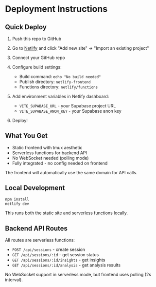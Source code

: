 # Deployment Instructions

## Quick Deploy

1. Push this repo to GitHub

2. Go to [Netlify](https://netlify.com) and click "Add new site" → "Import an existing project"

3. Connect your GitHub repo

4. Configure build settings:
   - Build command: `echo "No build needed"`
   - Publish directory: `netlify-frontend`
   - Functions directory: `netlify/functions`

5. Add environment variables in Netlify dashboard:
   - `VITE_SUPABASE_URL` - your Supabase project URL
   - `VITE_SUPABASE_ANON_KEY` - your Supabase anon key

6. Deploy!

## What You Get

- Static frontend with tmux aesthetic
- Serverless functions for backend API
- No WebSocket needed (polling mode)
- Fully integrated - no config needed on frontend

The frontend will automatically use the same domain for API calls.

## Local Development

```bash
npm install
netlify dev
```

This runs both the static site and serverless functions locally.

## Backend API Routes

All routes are serverless functions:
- `POST /api/sessions` - create session
- `GET /api/sessions/:id` - get session status
- `GET /api/sessions/:id/insights` - get insights
- `GET /api/sessions/:id/analysis` - get analysis results

No WebSocket support in serverless mode, but frontend uses polling (2s interval).
